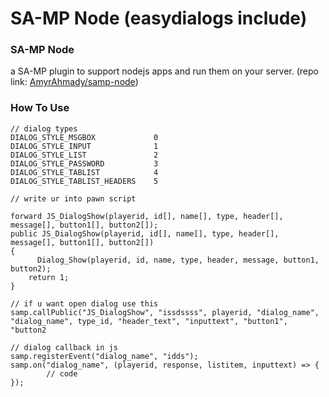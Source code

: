 # SA-MP Node (easydialogs include)

### SA-MP Node
a SA-MP plugin to support nodejs apps and run them on your server.
(repo link: [AmyrAhmady/samp-node](https://github.com/AmyrAhmady/samp-node))


### How To Use
```
// dialog types
DIALOG_STYLE_MSGBOX				0
DIALOG_STYLE_INPUT				1
DIALOG_STYLE_LIST				2
DIALOG_STYLE_PASSWORD			3
DIALOG_STYLE_TABLIST			4
DIALOG_STYLE_TABLIST_HEADERS	5

// write ur into pawn script

forward JS_DialogShow(playerid, id[], name[], type, header[], message[], button1[], button2[]);
public JS_DialogShow(playerid, id[], name[], type, header[], message[], button1[], button2[])
{
	  Dialog_Show(playerid, id, name, type, header, message, button1, button2);
    return 1;
}

// if u want open dialog use this
samp.callPublic("JS_DialogShow", "issdssss", playerid, "dialog_name", "dialog_name", type_id, "header_text", "inputtext", "button1", "button2

// dialog callback in js
samp.registerEvent("dialog_name", "idds");
samp.on("dialog_name", (playerid, response, listitem, inputtext) => {
        // code
});
```
